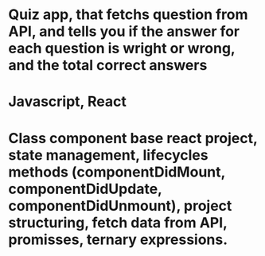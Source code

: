# Quiz app, that fetchs question from API, and tells you if the answer for each question is wright or wrong, and the total correct answers

# Javascript, React

# Class component base react project, state management, lifecycles methods (componentDidMount, componentDidUpdate, componentDidUnmount), project structuring, fetch data from API, promisses, ternary expressions.

